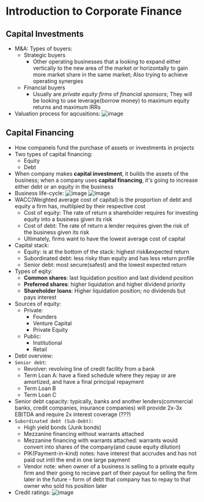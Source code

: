 # Introduction to Corporate Finance

## Capital Investments
- M&A: Types of buyers:
  - Strategic buyers
    - Other operating businesses that a looking to expand either vertically to the new area of the market or horizontally to gain more market share in the same market; Also trying to achieve operating synergies
  - Financial buyers
    - Usually are *private equity firms* of *financial sponsors*; They will be looking to use leverage(borrow money) to maximum equity returns and maximum IRRs  
- Valuation process for aqcusitions:
![image](https://user-images.githubusercontent.com/85560091/134264277-358c8b2d-4c20-40c0-9c5c-1eb3b16d3730.png)

## Capital Financing
- How companeis fund the purchase of assets or investments in projects
- Two types of capital financing:
  - Equity
  - Debt
- When company makes **capital investment**, it builds the assets of the business; when a company uses **capital financing**, it's going to increase either debt or an equity in the business
- Business life-cycle:
![image](https://user-images.githubusercontent.com/85560091/134264989-c08147ec-0bb4-4691-bb7c-729ad4ba471d.png)
![image](https://user-images.githubusercontent.com/85560091/134264973-950bdc41-43ce-40f6-8781-d824a8ee02b8.png)
- WACC(Weighted average cost of capital):is the proportion of debt and equity a firm has, multilpied by their respective cost
  - Cost of equity: The rate of return a shareholder requires for investing equity into a business given its risk
  - Cost of debt: The rate of return a lender requires given the risk of the business given its risk
  - Ultimately, firms want to have the lowest average cost of capital
- Capital stack:
  - Equity: is at the bottom of the stack: highest risk&expected return
  - Subordinated debt: less risky than equity and has less return profile
  - Senior debt: most secure(safest) and the lowest expected return
- Types of eqity: 
  - **Common shares**: last liquidation position and last dividend position
  - **Preferred shares**: higher liquidation and higher dividend priority
  - **Shareholder loans**: Higher liquidation position; no dividends but pays interest
- Sources of equity:
  - Private:
    - Founders
    - Venture Capital
    - Private Equity 
  - Public:
    - Institutional
    - Retail
-  Debt overview:
  - ```Senior debt```: 
    - Revolver: revolving line of credit facility from a bank
    - Term Loan A: have a fixed schedule where they repay or are amortized, and have a final principal repayment
    - Term Loan B
    - Term Loan C 
  - Senior debt capacity: typically, banks and another lenders(commercial banks, credit companies, insurance companies) will provide 2x-3x EBITDA and require 2x interest coverage (???)
  - ```Subordinated debt (Sub-Debt)```:
    - High yield bonds (Junk bonds)
    - Mezzanine financing without warrants attached
    - Mezzanine financing with warrants attached: warrants would convert into shares of the company(and cause equity dilution)
    - PIK(Payment-in-kind) notes: have interest that accrudes and has not paid out intil the end  in one large payment
    - Vendor note: when owner of a business is selling to a private equity firm and their going to recieve part of their payout for selling the firm later in the future - form of debt that company has to repay to that owner who sold his position later
- Credit ratings:
![image](https://user-images.githubusercontent.com/85560091/134607250-950b2f53-d312-4ef5-9b7f-bc82130ec947.png)

